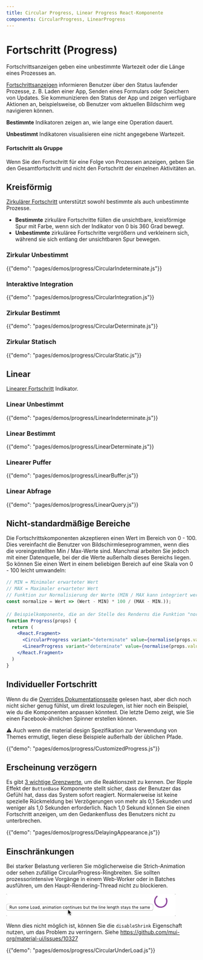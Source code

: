 ```yaml
---
title: Circular Progress, Linear Progress React-Komponente
components: CircularProgress, LinearProgress
---
```

# Fortschritt (Progress)

<p class="description">Fortschrittsanzeigen geben eine unbestimmte Wartezeit oder die Länge eines Prozesses an.</p>

[Fortschrittsanzeigen](https://material.io/design/components/progress-indicators.html) informieren Benutzer über den Status laufender Prozesse, z. B. Laden einer App, Senden eines Formulars oder Speichern von Updates. Sie kommunizieren den Status der App und zeigen verfügbare Aktionen an, beispielsweise, ob Benutzer vom aktuellen Bildschirm weg navigieren können.

**Bestimmte** Indikatoren zeigen an, wie lange eine Operation dauert.

**Unbestimmt** Indikatoren visualisieren eine nicht angegebene Wartezeit.

#### Fortschritt als Gruppe

Wenn Sie den Fortschritt für eine Folge von Prozessen anzeigen, geben Sie den Gesamtfortschritt und nicht den Fortschritt der einzelnen Aktivitäten an.

## Kreisförmig

[Zirkulärer Fortschritt](https://material.io/design/components/progress-indicators.html#circular-progress-indicators) unterstützt sowohl bestimmte als auch unbestimmte Prozesse.

- **Bestimmte** zirkuläre Fortschritte füllen die unsichtbare, kreisförmige Spur mit Farbe, wenn sich der Indikator von 0 bis 360 Grad bewegt.
- **Unbestimmte** zirkuläree Fortschritte vergrößern und verkleinern sich, während sie sich entlang der unsichtbaren Spur bewegen.

### Zirkular Unbestimmt

{{"demo": "pages/demos/progress/CircularIndeterminate.js"}}

### Interaktive Integration

{{"demo": "pages/demos/progress/CircularIntegration.js"}}

### Zirkular Bestimmt

{{"demo": "pages/demos/progress/CircularDeterminate.js"}}

### Zirkular Statisch

{{"demo": "pages/demos/progress/CircularStatic.js"}}

## Linear

[Linearer Fortschritt](https://material.io/design/components/progress-indicators.html#linear-progress-indicators) Indikator.

### Linear Unbestimmt

{{"demo": "pages/demos/progress/LinearIndeterminate.js"}}

### Linear Bestimmt

{{"demo": "pages/demos/progress/LinearDeterminate.js"}}

### Linearer Puffer

{{"demo": "pages/demos/progress/LinearBuffer.js"}}

### Linear Abfrage

{{"demo": "pages/demos/progress/LinearQuery.js"}}

## Nicht-standardmäßige Bereiche

Die Fortschrittskomponenten akzeptieren einen Wert im Bereich von 0 - 100. Dies vereinfacht die Benutzer von Bildschirmleseprogrammen, wenn dies die voreingestellten Min / Max-Werte sind. Manchmal arbeiten Sie jedoch mit einer Datenquelle, bei der die Werte außerhalb dieses Bereichs liegen. So können Sie einen Wert in einem beliebigen Bereich auf eine Skala von 0 - 100 leicht umwandeln:

```jsx
// MIN = Minimaler erwarteter Wert
// MAX = Maximaler erwarteter Wert
// Funktion zur Normalisierung der Werte (MIN / MAX kann integriert werden)
const normalize = Wert => (Wert - MIN) * 100 / (MAX - MIN.));

// Beispielkomponente, die an der Stelle des Renderns die Funktion "normalise" verwendet.
function Progress(props) {
  return (
    <React.Fragment>
      <CircularProgress variant="determinate" value={normalise(props.value)} />
      <LinearProgress variant="determinate" value={normalise(props.value)} />
    </React.Fragment>
  )
}
```

## Individueller Fortschritt

Wenn du die [Overrides Dokumentationsseite](/customization/overrides/) gelesen hast, aber dich noch nicht sicher genug fühlst, um direkt loszulegen, ist hier noch ein Beispiel, wie du die Komponenten anpassen könntest. Die letzte Demo zeigt, wie Sie einen Facebook-ähnlichen Spinner erstellen können.

⚠️ Auch wenn die material design Spezifikation zur Verwendung von Themes ermutigt, liegen diese Beispiele außerhalb der üblichen Pfade.

{{"demo": "pages/demos/progress/CustomizedProgress.js"}}

## Erscheinung verzögern

Es gibt [3 wichtige Grenzwerte](https://www.nngroup.com/articles/response-times-3-important-limits/), um die Reaktionszeit zu kennen. Der Ripple Effekt der `ButtonBase` Komponente stellt sicher, dass der Benutzer das Gefühl hat, dass das System sofort reagiert. Normalerweise ist keine spezielle Rückmeldung bei Verzögerungen von mehr als 0,1 Sekunden und weniger als 1,0 Sekunden erforderlich. Nach 1,0 Sekund können Sie einen Fortschritt anzeigen, um den Gedankenfluss des Benutzers nicht zu unterbrechen.

{{"demo": "pages/demos/progress/DelayingAppearance.js"}}

## Einschränkungen

Bei starker Belastung verlieren Sie möglicherweise die Strich-Animation oder sehen zufällige CircularProgress-Ringbreiten. Sie sollten prozessorintensive Vorgänge in einem Web-Worker oder in Batches ausführen, um den Haupt-Rendering-Thread nicht zu blockieren.

![schwere Last](/static/images/progress/heavy-load.gif)

Wenn dies nicht möglich ist, können Sie die `disableShrink` Eigenschaft nutzen, um das Problem zu verringern. Siehe https://github.com/mui-org/material-ui/issues/10327

{{"demo": "pages/demos/progress/CircularUnderLoad.js"}}